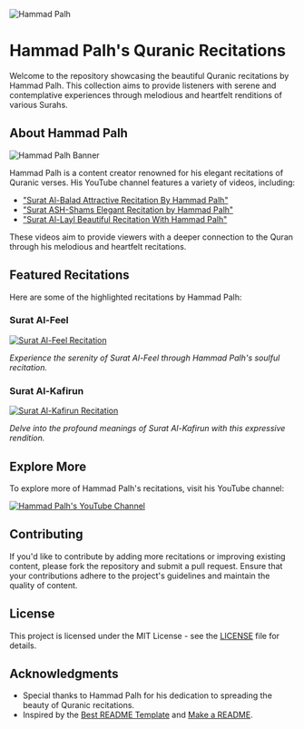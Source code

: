 ![Hammad Palh](https://example.com/path/to/hammad-palh-image.jpg)

# Hammad Palh's Quranic Recitations

Welcome to the repository showcasing the beautiful Quranic recitations by Hammad Palh. This collection aims to provide listeners with serene and contemplative experiences through melodious and heartfelt renditions of various Surahs.

## About Hammad Palh

![Hammad Palh Banner](https://example.com/path/to/banner-image.jpg)

Hammad Palh is a content creator renowned for his elegant recitations of Quranic verses. His YouTube channel features a variety of videos, including:

- ["Surat Al-Balad Attractive Recitation By Hammad Palh"](https://www.youtube.com/watch?v=example1)
- ["Surat ASH-Shams Elegant Recitation by Hammad Palh"](https://www.youtube.com/watch?v=example2)
- ["Surat Al-Layl Beautiful Recitation With Hammad Palh"](https://www.youtube.com/watch?v=example3)

These videos aim to provide viewers with a deeper connection to the Quran through his melodious and heartfelt recitations.

## Featured Recitations

Here are some of the highlighted recitations by Hammad Palh:

### Surat Al-Feel

[![Surat Al-Feel Recitation](https://img.youtube.com/vi/N0vBScYaSCA/0.jpg)](https://www.youtube.com/watch?v=N0vBScYaSCA)

*Experience the serenity of Surat Al-Feel through Hammad Palh's soulful recitation.*

### Surat Al-Kafirun

[![Surat Al-Kafirun Recitation](https://img.youtube.com/vi/gg0tvIpkz0Q/0.jpg)](https://www.youtube.com/watch?v=gg0tvIpkz0Q)

*Delve into the profound meanings of Surat Al-Kafirun with this expressive rendition.*

## Explore More

To explore more of Hammad Palh's recitations, visit his YouTube channel:

[![Hammad Palh's YouTube Channel](https://yt3.ggpht.com/ytc/AAUvwnhXzRzZ6g6z6z6z6z6z6z6z6z6z6z6z6z6z6=s88-c-k-c0x00ffffff-no-rj)](https://www.youtube.com/channel/UCexampleChannel)

## Contributing

If you'd like to contribute by adding more recitations or improving existing content, please fork the repository and submit a pull request. Ensure that your contributions adhere to the project's guidelines and maintain the quality of content.

## License

This project is licensed under the MIT License - see the [LICENSE](LICENSE) file for details.

## Acknowledgments

- Special thanks to Hammad Palh for his dedication to spreading the beauty of Quranic recitations.
- Inspired by the [Best README Template](https://github.com/othneildrew/Best-README-Template) and [Make a README](https://www.makeareadme.com/).

